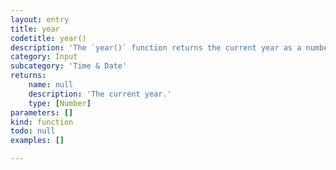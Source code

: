 ```yaml
---
layout: entry
title: year
codetitle: year()
description: 'The `year()` function returns the current year as a number (`2018`, `2019` etc).'
category: Input
subcategory: 'Time & Date'
returns:
    name: null
    description: 'The current year.'
    type: [Number]
parameters: []
kind: function
todo: null
examples: []

---
```

